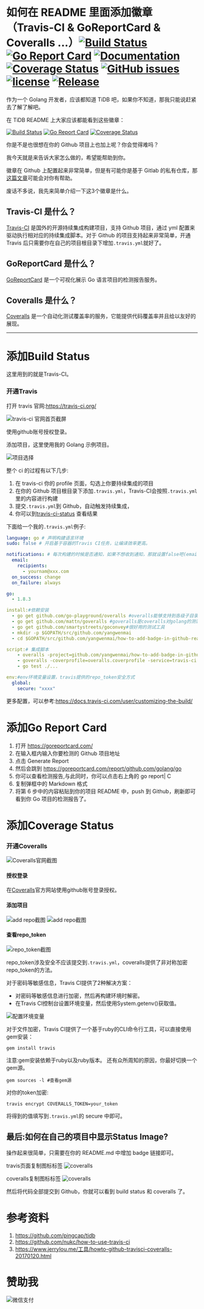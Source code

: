 # 如何在 README 里面添加徽章 （Travis-CI & GoReportCard & Coveralls ...）[![Build Status](https://travis-ci.org/yangwenmai/how-to-add-badge-in-github-readme.svg?branch=master)](https://travis-ci.org/yangwenmai/how-to-add-badge-in-github-readme) [![Go Report Card](https://goreportcard.com/badge/github.com/yangwenmai/how-to-add-badge-in-github-readme)](https://goreportcard.com/report/github.com/yangwenmai/how-to-add-badge-in-github-readme)  [![Documentation](https://godoc.org/github.com/yangwenmai/how-to-add-badge-in-github-readme?status.svg)](http://godoc.org/github.com/yangwenmai/how-to-add-badge-in-github-readme) [![Coverage Status](https://coveralls.io/repos/github/yangwenmai/how-to-add-badge-in-github-readme/badge.svg?branch=master)](https://coveralls.io/github/yangwenmai/how-to-add-badge-in-github-readme?branch=master) [![GitHub issues](https://img.shields.io/github/issues/yangwenmai/how-to-add-badge-in-github-readme.svg)](https://github.com/yangwenmai/how-to-add-badge-in-github-readme/issues) [![license](https://img.shields.io/github/license/yangwenmai/how-to-add-badge-in-github-readme.svg?maxAge=2592000)](https://github.com/yangwenmai/how-to-add-badge-in-github-readme/LICENSE) [![Release](https://img.shields.io/github/release/yangwenmai/how-to-add-badge-in-github-readme.svg?label=Release)](https://github.com/yangwenmai/how-to-add-badge-in-github-readme/releases)

作为一个 Golang 开发者，应该都知道 TiDB 吧，如果你不知道，那我只能说赶紧去了解了解吧。

在 TiDB README 上大家应该都能看到这些徽章：

[![Build Status](https://travis-ci.org/pingcap/tidb.svg?branch=master)](https://travis-ci.org/pingcap/tidb)
[![Go Report Card](https://goreportcard.com/badge/github.com/pingcap/tidb)](https://goreportcard.com/report/github.com/pingcap/tidb)
[![Coverage Status](https://coveralls.io/repos/github/pingcap/tidb/badge.svg?branch=master)](https://coveralls.io/github/pingcap/tidb?branch=master)


你是不是也很想在你的 Github 项目上也加上呢？你会觉得难吗？

我今天就是来告诉大家怎么做的，希望能帮助到你。

徽章在 Github 上配置起来非常简单，但是有可能你是基于 Gitlab 的私有仓库，那[这篇文章](./docs/how_to_use_gitlab_ci.md)可能会对你有帮助。

废话不多说，我先来简单介绍一下这3个徽章是什么。

## Travis-CI 是什么？

[Travis-CI](https://travis-ci.org) 是国外的开源持续集成构建项目，支持 Github 项目，通过 yml 配置来驱动执行相对应的持续集成脚本。对于 Github 的项目支持起来非常简单，开通 Travis 后只需要你在自己的项目根目录下增加`.travis.yml`就好了。

## GoReportCard 是什么？

[GoReportCard](https://goreportcard.com/) 是一个可视化展示 Go 语言项目的检测报告服务。

## Coveralls 是什么？

[Coveralls](https://coveralls.io) 是一个自动化测试覆盖率的服务，它能提供代码覆盖率并且给以友好的展现。

----

# 添加Build Status

这里用到的就是Travis-CI。

### 开通Travis

打开 travis 官网:https://travis-ci.org/

![travis-ci 官网首页截屏](./docs/travis-ci-index.png)

使用github账号授权登录。

添加项目，这里使用我的 Golang 示例项目。

![项目选择](./docs/travis-ci-step.png)

整个 ci 的过程有以下几步:
1. 在 travis-ci 你的 profile 页面，勾选上你要持续集成的项目
2. 在你的 Github 项目根目录下添加`.travis.yml`，Travis-CI会按照`.travis.yml`里的内容进行构建
3. 提交`.travis.yml`到 Github，自动触发持续集成，
4. 你可以到[travis-ci-status](https://travis-ci.org/yangwenmai/how-to-add-badge-in-github-readme) 查看结果

下面给一个我的`.travis.yml`例子:
```yml
language: go # 声明构建语言环境
sudo: false # 开启基于容器的Travis CI任务，让编译效率更高。

notifications: # 每次构建的时候是否通知，如果不想收到通知，那就设置false吧(email: false)
  email:
    recipients:
      - yournam@xxx.com
  on_success: change
  on_failure: always

go:
  - 1.8.3

install:#依赖安装
  - go get github.com/go-playground/overalls #overalls能够支持到各级子目录
  - go get github.com/mattn/goveralls #goveralls是coveralls对golang的测试覆盖率支持命令
  - go get github.com/smartystreets/goconvey#很好用的测试工具
  - mkdir -p $GOPATH/src/github.com/yangwenmai
  - cd $GOPATH/src/github.com/yangwenmai/how-to-add-badge-in-github-readme

script:# 集成脚本
    - overalls -project=github.com/yangwenmai/how-to-add-badge-in-github-readme -covermode=count -ignore='.git,_vendor'
    - goveralls -coverprofile=overalls.coverprofile -service=travis-ci -repotoken $COVERALLS_TOKEN
    - go test ./...

env:#env环境变量设置，travis提供的repo_token安全方式
  global:
    secure: "xxxx"
```

更多配置，可以参考:https://docs.travis-ci.com/user/customizing-the-build/

# 添加Go Report Card

1. 打开 https://goreportcard.com/
2. 在输入框内输入你要检测的 Github 项目地址
3. 点击 Generate Report
4. 然后会跳到 https://goreportcard.com/report/github.com/golang/go
5. 你可以查看检测报告,与此同时，你可以点击右上角的 go report| C
6. 复制弹框中的 Markdown 格式
7. 将第 6 步中的内容粘贴到你的项目 README 中，push 到 Github，刷新即可看到你 Go 项目的检测报告了。

# 添加Coverage Status

### 开通Coveralls

![Coveralls官网截图](./docs/coveralls-index.png)

#### 授权登录

在[Coveralls](https://coveralls.io)官方网站使用github账号登录授权。

#### 添加项目

![add repo截图](./docs/coveralls-add-repo.png)
![add repo截图](./docs/coveralls-add-repos.png)

#### 查看repo_token

![repo_token截图](./docs/coveralls-repo-token.png)

repo_token涉及安全不应该提交到`.travis.yml`，coveralls提供了非对称加密repo_token的方法。

对于密码等敏感信息，Travis CI提供了2种解决方案：

- 对密码等敏感信息进行加密，然后再构建环境时解密。
- 在Travis CI控制台设置环境变量，然后使用System.getenv()获取值。

![配置环境变量](./docs/travis-ci-env-params-setting.png)

对于文件加密，Travis CI提供了一个基于ruby的CLI命令行工具，可以直接使用gem安装：

`gem install travis`

注意:gem安装依赖于ruby以及ruby版本。
还有众所周知的原因，你最好切换一个gem源。

`gem sources -l #查看gem源`

对你的token加密:

`travis encrypt COVERALLS_TOKEN=your_token`

将得到的值填写到`.travis.yml`的 secure 中即可。

## 最后:如何在自己的项目中显示Status Image?

操作起来很简单，只需要在你的 README.md 中增加 badge 链接即可。

travis页面复制图标标签
![coveralls](./docs/travis-build-status-badge.png)

coveralls复制图标标签
![coveralls](./docs/coveralls-status-badge.png)

然后将代码全部提交到 Github，你就可以看到 build status 和 coveralls 了。

# 参考资料

1. https://github.com/pingcap/tidb
2. https://github.com/nukc/how-to-use-travis-ci
3. https://www.jerrylou.me/工具/howto-github-travisci-coveralls-20170120.html

# 赞助我

![微信支付](./docs/wxpay.png)
